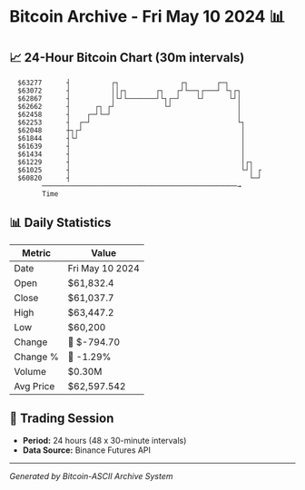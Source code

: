 # Bitcoin Archive - Fri May 10 2024 📊

## 📈 24-Hour Bitcoin Chart (30m intervals)

```
  $63277      ┤          ┌┐               ┌┐       ┌─┐         
  $63072      ┤          ││┌┐       ┌┐   ┌┘└──┐┌───┘ └┐┌┐      
  $62867      ┤          │└┘└───────┘└┐┌─┘    └┘      └┘│      
  $62662      ┤      ┌┐ ┌┘            └┘                │      
  $62458      ┤    ┌─┘└─┘                               │      
  $62253      ┤  ┌─┘                                    └┐     
  $62048      ┼┐┌┘                                       │     
  $61844      ┤└┘                                        │     
  $61639      ┤                                          │     
  $61434      ┤                                          │     
  $61229      ┤                                          │┌┐   
  $61025      ┤                                          └┘│ ┌ 
  $60820      ┤                                            └─┘ 
        ────────────────────────────────────────────────→
        Time
```

## 📊 Daily Statistics

| Metric | Value |
|--------|-------|
| Date | Fri May 10 2024 |
| Open | $61,832.4 |
| Close | $61,037.7 |
| High | $63,447.2 |
| Low | $60,200 |
| Change | 🔴 $-794.70 |
| Change % | 🔴 -1.29% |
| Volume | $0.30M |
| Avg Price | $62,597.542 |

## 📅 Trading Session

- **Period:** 24 hours (48 x 30-minute intervals)
- **Data Source:** Binance Futures API

---
*Generated by Bitcoin-ASCII Archive System*
